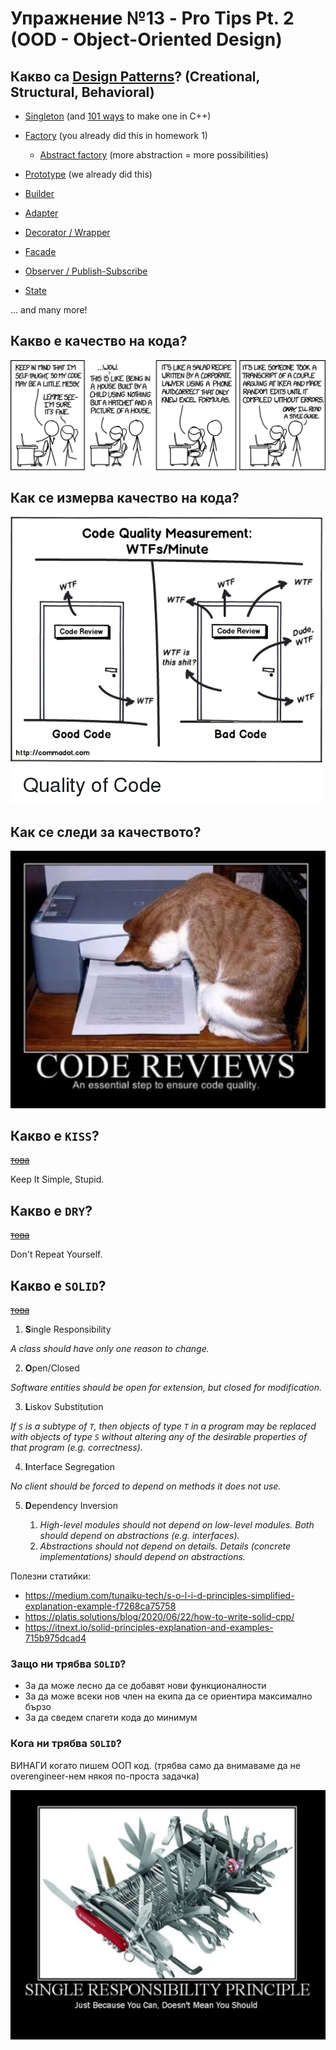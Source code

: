 # Упражнение №13 - Pro Tips Pt. 2 (OOD - Object-Oriented Design)

## Какво са [Design Patterns](https://refactoring.guru/design-patterns/cpp)? (Creational, Structural, Behavioral)

* [Singleton](https://refactoring.guru/design-patterns/singleton/cpp/example#example-0) (and [101 ways](https://stackoverflow.com/questions/1008019/c-singleton-design-pattern/1008086#1008086) to make one in C++)

* [Factory](https://refactoring.guru/design-patterns/factory-method) (you already did this in homework 1)
    * [Abstract factory](https://refactoring.guru/design-patterns/abstract-factory) (more abstraction = more possibilities)

* [Prototype](https://refactoring.guru/design-patterns/prototype) (we already did this)

* [Builder](https://refactoring.guru/design-patterns/builder)

* [Adapter](https://refactoring.guru/design-patterns/adapter)

* [Decorator / Wrapper](https://refactoring.guru/design-patterns/decorator)

* [Facade](https://refactoring.guru/design-patterns/facade)

* [Observer / Publish-Subscribe](https://refactoring.guru/design-patterns/observer)

* [State](https://refactoring.guru/design-patterns/state)


... and many more!

## Какво е качество на кода?

![code quality meme](code-quality.png)

## Как се измерва качество на кода?

![code quality meme 2](code-quality-2.png)

## Как се следи за качеството?

![cat meme](code-review-catto.png)

## Какво е `KISS`?

~~[това](notkiss.jpg)~~

Keep It Simple, Stupid.

## Какво е `DRY`?

~~[това](notdry.jpg)~~

Don't Repeat Yourself.

## Какво е `SOLID`?

~~[това](notsolid.jpeg)~~

1. **S**ingle Responsibility

*A class should have only one reason to change.*

2. **O**pen/Closed

*Software entities should be open for extension, but closed for modification.*

3. **L**iskov Substitution

*If `S` is a subtype of `T`, then objects of type `T` in a program may be replaced with objects of type `S` without altering any of the desirable properties of that program (e.g. correctness).*

4. **I**nterface Segregation

*No client should be forced to depend on methods it does not use.*

5. **D**ependency Inversion

    1. *High-level modules should not depend on low-level modules. Both should depend on abstractions (e.g. interfaces).*
    2. *Abstractions should not depend on details. Details (concrete implementations) should depend on abstractions.*

Полезни статийки:
* https://medium.com/tunaiku-tech/s-o-l-i-d-principles-simplified-explanation-example-f7268ca75758
* https://platis.solutions/blog/2020/06/22/how-to-write-solid-cpp/
* https://itnext.io/solid-principles-explanation-and-examples-715b975dcad4

### Защо ни трябва `SOLID`?
* За да може лесно да се добавят нови функционалности
* За да може всеки нов член на екипа да се ориентира максимално бързо
* За да сведем спагети кода до минимум

### Кога ни трябва `SOLID`?

ВИНАГИ когато пишем ООП код. (трябва само да внимаваме да не overengineer-нем някоя по-проста задачка)

![single responsibility meme](solid-stuff.png)

